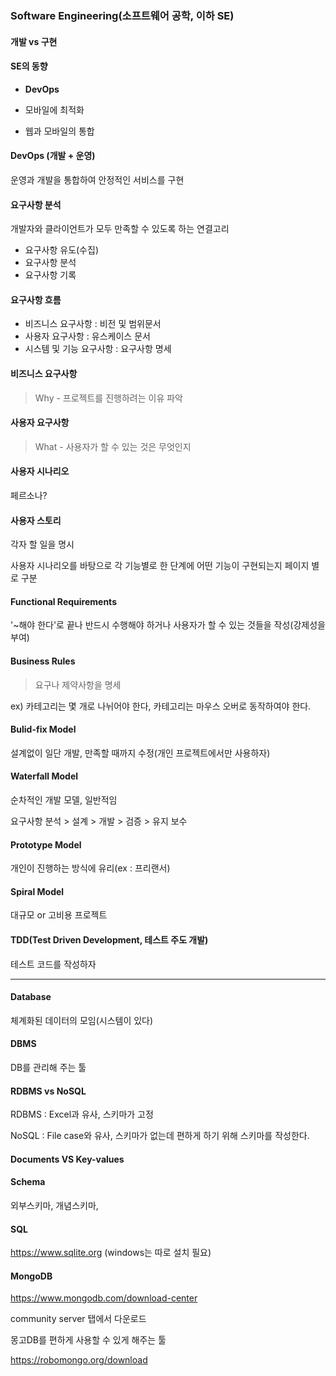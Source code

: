 ### Software Engineering(소프트웨어 공학, 이하 SE)

#### 개발 vs 구현



#### SE의 동향

- **DevOps**

- 모바일에 최적화
- 웹과 모바일의 통합



#### DevOps (개발 + 운영)

운영과 개발을 통합하여 안정적인 서비스를 구현



#### 요구사항 분석

개발자와 클라이언트가 모두 만족할 수 있도록 하는 연결고리

- 요구사항 유도(수집)
- 요구사항 분석
- 요구사항 기록



#### 요구사항 흐름

- 비즈니스 요구사항 : 비전 및 범위문서
- 사용자 요구사항 : 유스케이스 문서
- 시스템 및 기능 요구사항 : 요구사항 명세



#### 비즈니스 요구사항

> Why - 프로젝트를 진행하려는 이유 파악



#### 사용자 요구사항

> What - 사용자가 할 수 있는 것은 무엇인지



#### 사용자 시나리오

페르소나?



#### 사용자 스토리

각자 할 일을 명시

사용자 시나리오를 바탕으로 각 기능별로 한 단계에 어떤 기능이 구현되는지 페이지 별로 구분



#### Functional Requirements

'~해야 한다'로 끝나 반드시 수행해야 하거나 사용자가 할 수 있는 것들을 작성(강제성을 부여)



#### Business Rules

> 요구나 제약사항을 명세

ex) 카테고리는 몇 개로 나뉘어야 한다, 카테고리는 마우스 오버로 동작하여야 한다.



#### Bulid-fix Model

설계없이 일단 개발, 만족할 때까지 수정(개인 프로젝트에서만 사용하자)



#### Waterfall Model

순차적인 개발 모델, 일반적임

요구사항 분석 > 설계 > 개발 > 검증 > 유지 보수



#### Prototype Model

개인이 진행하는 방식에 유리(ex : 프리랜서)



#### Spiral Model

대규모 or 고비용 프로젝트



#### TDD(Test Driven Development, 테스트 주도 개발)

테스트 코드를 작성하자

---

#### Database

체계화된 데이터의 모임(시스템이 있다)



#### DBMS

DB를 관리해 주는 툴



#### RDBMS vs NoSQL

RDBMS : Excel과 유사, 스키마가 고정

NoSQL : File case와 유사, 스키마가 없는데 편하게 하기 위해 스키마를 작성한다.



#### Documents VS Key-values



#### Schema

외부스키마, 개념스키마,



#### SQL

https://www.sqlite.org (windows는 따로 설치 필요)



#### MongoDB

https://www.mongodb.com/download-center

community server 탭에서 다운로드



몽고DB를 편하게 사용할 수 있게 해주는 툴

https://robomongo.org/download